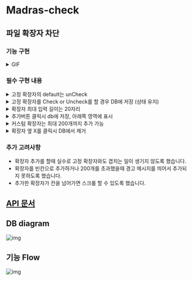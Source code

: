 # Madras-check

## 파일 확장자 차단 

### 기능 구현
<details>
<summary>GIF</summary>

![](https://user-images.githubusercontent.com/66004962/105621911-ec035200-5e4f-11eb-9186-aa162b87369c.GIF)

</details> 

### 필수 구현 내용

<details>
<summary>고정 확장자의 default는 unCheck</summary>

- 고정 확장자(fixed) 테이블에 check 필드를 만들고 기본 값을 0으로 설정했습니다.

</details>

<details>
<summary>고정 확장자를 Check or Uncheck를 할 경우 DB에 저장 (상태 유지)</summary>

- 체크 버튼 클릭시 해당되는 확장자의 id값을 보냈습니다.
- id값에 해당하는 확장자를 찾고 check 필드를 확인해서 0일때 1로, 1일때 0으로 업데이트 하도록 했습니다.

</details>

<details>
<summary>확장자 최대 입력 길이는 20자리</summary>

- 클라이언트에서 확장자 입력창의 input 옵션으로 최대길이(maxLength)를 설정해 주었습니다.

</details>

<details>
<summary>추가버튼 클릭시 db에 저장, 아래쪽 영역에 표시</summary>

- 입력받은 확장자 이름이 커스텀확장자(custom) 테이블에 존재하는지 확인
- 이미 있다면 400에러를 보내고 클라이언트에서 경고창을 표시했습니다.
- 없다면 데이터를 추가하고 클라이언트 화면에 바로 보이도록 했습니다.

</details>

<details>
<summary>커스텀 확장자는 최대 200개까지 추가 가능</summary>

- 확장자를 추가하기 전에 우선 커스텀확장자(custom) 테이블에서 받아온 데이터의 길이를 확인했습니다.
- 추가할 때의 길이가 200 보다 크다면 확장자를 추가할 수 없도록 경고창을 표시했습니다.

</details>

<details>
<summary>확장자 옆 X를 클릭시 DB에서 제거</summary>

- 해당 확장자의 id값을 받아서 커스텀확장자(custom) 테이블에서 제거했습니다.

</details>



### 추가 고려사항
- 확장자 추가를 할때 실수로 고정 확장자와도 겹치는 일이 생기지 않도록 했습니다.
- 확장자를 빈칸으로 추가하거나 200개를 초과했을때 경고 메시지를 띄어서 추가되지 못하도록 했습니다.
- 추가한 확장자가 칸을 넘어가면 스크롤 할 수 있도록 했습니다.

## [API 문서](https://app.gitbook.com/@jwkim775/s/madras-check/)

## DB diagram
![img](https://user-images.githubusercontent.com/66004962/105621933-19500000-5e50-11eb-9484-e6bb20557530.png)


## 기능 Flow
![img](https://user-images.githubusercontent.com/66004962/105621941-2cfb6680-5e50-11eb-9912-4ef2d612c388.png)

